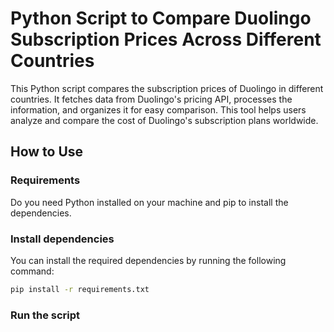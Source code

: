 # Python Script to Compare Duolingo Subscription Prices Across Different Countries

This Python script compares the subscription prices of Duolingo in different countries. It fetches data from Duolingo's pricing API, processes the information, and organizes it for easy comparison. This tool helps users analyze and compare the cost of Duolingo's subscription plans worldwide.

## How to Use

### Requirements
Do you need Python installed on your machine and pip to install the dependencies.

### Install dependencies
You can install the required dependencies by running the following command:

```bash
pip install -r requirements.txt
```

### Run the script
